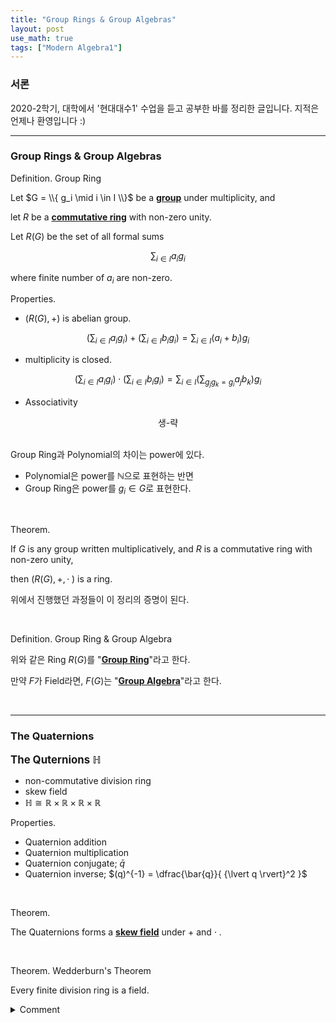 ```yaml
---
title: "Group Rings & Group Algebras"
layout: post
use_math: true
tags: ["Modern Algebra1"]
---
```


### 서론
2020-2학기, 대학에서 '현대대수1' 수업을 듣고 공부한 바를 정리한 글입니다. 지적은 언제나 환영입니다 :)

<hr>

### Group Rings & Group Algebras

<span class="statement-title">Definition.</span> Group Ring<br>

<div class="statement" markdown="1">

Let $G = \\{ g_i \mid i \in I \\}$ be a **<u>group</u>** under multiplicity, and 

let $R$ be a **<u>commutative ring</u>** with non-zero unity.

Let $R(G)$ be the set of all formal sums

$$
\sum_{i \in I} {a_i g_i}
$$

where finite number of $a_i$ are non-zero.

</div>

<span class="statement-title">Properties.</span><br>

- $(R(G), +)$ is abelian group.

$$
\left( \sum_{i \in I} {a_i g_i} \right) + \left( \sum_{i \in I} {b_i g_i} \right) = \sum_{i \in I} {(a_i + b_i) g_i}
$$

- multiplicity is closed.

$$
\left( \sum_{i \in I} {a_i g_i} \right) \cdot \left( \sum_{i \in I} {b_i g_i} \right) = \sum_{i \in I} \left({ \sum_{g_j g_k = g_i} } {a_j b_k}\right) g_i 
$$

- Associativity

<div style="text-align: center;">
    생-략
</div>

<br>

Group Ring과 Polynomial의 차이는 power에 있다.

- Polynomial은 power를 $\mathbb{N}$으로 표현하는 반면
- Group Ring은 power를 $g_i \in G$로 표현한다.

<br>

<span class="statement-title">Theorem.</span><br>

<div class="statement" markdown="1">

If $G$ is any group written multiplicatively, and $R$ is a commutative ring with non-zero unity,

then $(R(G), +, \cdot\;)$ is a ring.

</div>

위에서 진행했던 과정들이 이 정리의 증명이 된다.

<br>

<span class="statement-title">Definition.</span> Group Ring & Group Algebra<br>

<div class="statement" markdown="1">

위와 같은 Ring $R(G)$를 "**<u>Group Ring</u>**"라고 한다.

만약 $F$가 Field라면, $F(G)$는 "**<u>Group Algebra</u>**"라고 한다.

</div>

<br>
<hr>

### The Quaternions

**<big>The Quternions $\mathbb{H}$</big>**
- non-commutative division ring
- skew field
- $\mathbb{H} \cong \mathbb{R} \times \mathbb{R} \times \mathbb{R} \times \mathbb{R}$

<span class="statement-title">Properties.</span><br>

- Quaternion addition
- Quaternion multiplication
- Quaternion conjugate; $\bar{q}$
- Quaternion inverse; $(q)^{-1} = \dfrac{\bar{q}}{ {\lvert q \rvert}^2 }$

<br>

<span class="statement-title">Theorem.</span><br>

<div class="statement" markdown="1">

The Quaternions forms a **<u>skew field</u>** under $+$ and $\cdot\;$.

</div>

<br>

<span class="statement-title">Theorem.</span> Wedderburn's Theorem<br>

<div class="statement" markdown="1">

Every finite division ring is a field.

</div>

<details markdown="1">
<summary>Comment</summary>

아무리 생각해봐도 Quaternions로 이루어진 finite division ring을 구상할 수가 없었다 ㅠㅠ ($\mathbb{R} \le \mathbb{H}$ 제외)  

추측하건데, Quaternion $H$로는 finite sub-ring을 만들 수 없는게 아닌가 생각하고 있다 ㅠㅠ

(잘 생각해보면, $\mathbb{Z}$나 $\mathbb{Q}$에서도 둘로부터 finite sub-ring을 만드는 건 불가능 하긴 했다 ㅋㅋㅋ)

</details>
